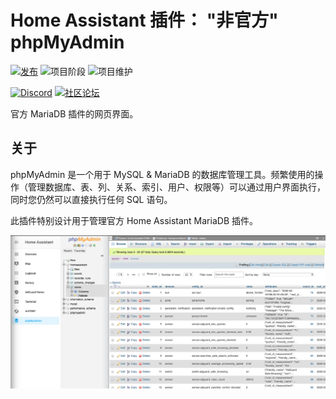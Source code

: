 # Home Assistant 插件： "非官方" phpMyAdmin

[![发布][release-shield]][release] ![项目阶段][project-stage-shield] ![项目维护][maintenance-shield]

[![Discord][discord-shield]][discord] [![社区论坛][forum-shield]][forum]

官方 MariaDB 插件的网页界面。

## 关于

phpMyAdmin 是一个用于 MySQL & MariaDB 的数据库管理工具。频繁使用的操作（管理数据库、表、列、关系、索引、用户、权限等）可以通过用户界面执行，同时您仍然可以直接执行任何 SQL 语句。

此插件特别设计用于管理官方 Home Assistant MariaDB 插件。

![phpMyAdmin 截图][screenshot]

[discord-shield]: https://img.shields.io/discord/478094546522079232.svg
[discord]: https://discord.me/hassioaddons
[forum-shield]: https://img.shields.io/badge/community-forum-brightgreen.svg
[forum]: https://community.home-assistant.io/t/home-assistant-community-add-on-phpmyadmin/171729?u=frenck
[maintenance-shield]: https://img.shields.io/maintenance/yes/2025.svg
[patreon-shield]: https://frenck.dev/wp-content/uploads/2019/12/patreon.png
[patreon]: https://www.patreon.com/frenck
[project-stage-shield]: https://img.shields.io/badge/project%20stage-experimental-yellow.svg
[release-shield]: https://img.shields.io/badge/version-v1.0.5-blue.svg
[release]: https://github.com/erik73/addon-phpmyadmin/tree/v1.0.5
[screenshot]: https://github.com/erik73/addon-phpmyadmin/raw/main/images/screenshot.png